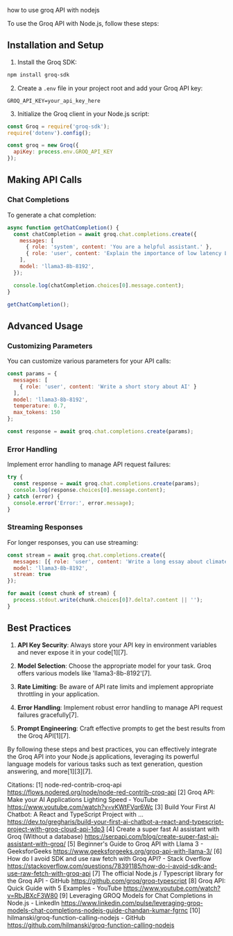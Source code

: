 how to use groq API with nodejs

To use the Groq API with Node.js, follow these steps:

## Installation and Setup

1. Install the Groq SDK:
```bash
npm install groq-sdk
```

2. Create a `.env` file in your project root and add your Groq API key:
```
GROQ_API_KEY=your_api_key_here
```

3. Initialize the Groq client in your Node.js script:
```javascript
const Groq = require('groq-sdk');
require('dotenv').config();

const groq = new Groq({
  apiKey: process.env.GROQ_API_KEY
});
```

## Making API Calls

### Chat Completions

To generate a chat completion:

```javascript
async function getChatCompletion() {
  const chatCompletion = await groq.chat.completions.create({
    messages: [
      { role: 'system', content: 'You are a helpful assistant.' },
      { role: 'user', content: 'Explain the importance of low latency LLMs' }
    ],
    model: 'llama3-8b-8192',
  });

  console.log(chatCompletion.choices[0].message.content);
}

getChatCompletion();
```

## Advanced Usage

### Customizing Parameters

You can customize various parameters for your API calls:

```javascript
const params = {
  messages: [
    { role: 'user', content: 'Write a short story about AI' }
  ],
  model: 'llama3-8b-8192',
  temperature: 0.7,
  max_tokens: 150
};

const response = await groq.chat.completions.create(params);
```

### Error Handling

Implement error handling to manage API request failures:

```javascript
try {
  const response = await groq.chat.completions.create(params);
  console.log(response.choices[0].message.content);
} catch (error) {
  console.error('Error:', error.message);
}
```

### Streaming Responses

For longer responses, you can use streaming:

```javascript
const stream = await groq.chat.completions.create({
  messages: [{ role: 'user', content: 'Write a long essay about climate change' }],
  model: 'llama3-8b-8192',
  stream: true
});

for await (const chunk of stream) {
  process.stdout.write(chunk.choices[0]?.delta?.content || '');
}
```

## Best Practices

1. **API Key Security**: Always store your API key in environment variables and never expose it in your code[1][7].

2. **Model Selection**: Choose the appropriate model for your task. Groq offers various models like 'llama3-8b-8192'[7].

3. **Rate Limiting**: Be aware of API rate limits and implement appropriate throttling in your application.

4. **Error Handling**: Implement robust error handling to manage API request failures gracefully[7].

5. **Prompt Engineering**: Craft effective prompts to get the best results from the Groq API[1][7].

By following these steps and best practices, you can effectively integrate the Groq API into your Node.js applications, leveraging its powerful language models for various tasks such as text generation, question answering, and more[1][3][7].

Citations:
[1] node-red-contrib-croq-api https://flows.nodered.org/node/node-red-contrib-croq-api
[2] Groq API: Make your AI Applications Lighting Speed - YouTube https://www.youtube.com/watch?v=vKWtFVqr6Wc
[3] Build Your First AI Chatbot: A React and TypeScript Project with ... https://dev.to/gregharis/build-your-first-ai-chatbot-a-react-and-typescript-project-with-groq-cloud-api-1dp3
[4] Create a super fast AI assistant with Groq (Without a database) https://serpapi.com/blog/create-super-fast-ai-assistant-with-groq/
[5] Beginner's Guide to Groq API with Llama 3 - GeeksforGeeks https://www.geeksforgeeks.org/groq-api-with-llama-3/
[6] How do I avoid SDK and use raw fetch with Groq API? - Stack Overflow https://stackoverflow.com/questions/78391185/how-do-i-avoid-sdk-and-use-raw-fetch-with-groq-api
[7] The official Node.js / Typescript library for the Groq API - GitHub https://github.com/groq/groq-typescript
[8] Groq API: Quick Guide with 5 Examples - YouTube https://www.youtube.com/watch?v=RbJBXcF3W80
[9] Leveraging GROQ Models for Chat Completions in Node.js - LinkedIn https://www.linkedin.com/pulse/leveraging-groq-models-chat-completions-nodejs-guide-chandan-kumar-fgrnc
[10] hilmanski/groq-function-calling-nodejs - GitHub https://github.com/hilmanski/groq-function-calling-nodejs
